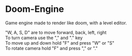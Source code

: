 # Doom-Engine
Game engine made to render like doom, with a level editor.


"W, A, S, D" are to move forward, back, left, right                                   
To turn camera use the "," and "." key                                    
To move up and down hold "F" and press "W" or "S"                                    
To rotate camera hold "F" and press "," or "."                                    
